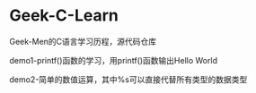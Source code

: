 # Geek-C-Learn
Geek-Men的C语言学习历程，源代码仓库

demo1-printf()函数的学习，用printf()函数输出Hello World

demo2-简单的数值运算，其中%s可以直接代替所有类型的数据类型
